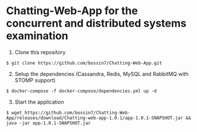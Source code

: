 # Chatting-Web-App for the concurrent and distributed systems examination
1. Clone this repository
```shell
$ git clone https://github.com/bossin7/Chatting-Web-App.git
```
2. Setup the dependencies (Cassandra, Redis, MySQL and RabbitMQ with STOMP support)

```shell
$ docker-compose -f docker-compose/dependencies.yml up -d
```

3. Start the application

```shell
$ wget https://github.com/bossin7/Chatting-Web-App/releases/download/Chatting-web-app-1.0.1/app-1.0.1-SNAPSHOT.jar && java -jar app-1.0.1-SNAPSHOT.jar
```
